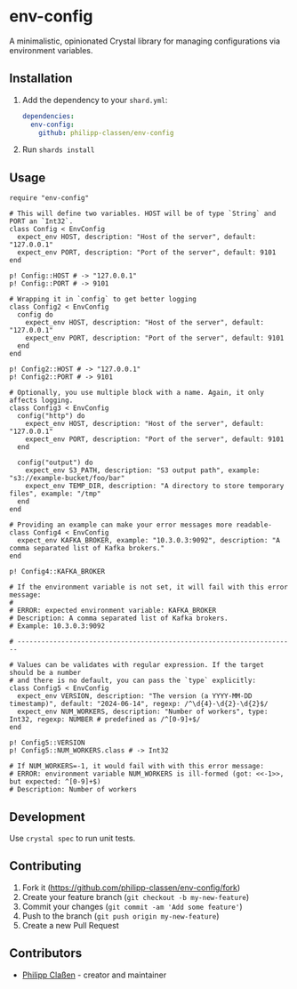 # env-config

A minimalistic, opinionated Crystal library for managing configurations via environment variables.

## Installation

1. Add the dependency to your `shard.yml`:

   ```yaml
   dependencies:
     env-config:
       github: philipp-classen/env-config
   ```

2. Run `shards install`

## Usage

```crystal
require "env-config"

# This will define two variables. HOST will be of type `String` and PORT an `Int32`.
class Config < EnvConfig
  expect_env HOST, description: "Host of the server", default: "127.0.0.1"
  expect_env PORT, description: "Port of the server", default: 9101
end

p! Config::HOST # -> "127.0.0.1"
p! Config::PORT # -> 9101

# Wrapping it in `config` to get better logging
class Config2 < EnvConfig
  config do
    expect_env HOST, description: "Host of the server", default: "127.0.0.1"
    expect_env PORT, description: "Port of the server", default: 9101
  end
end

p! Config2::HOST # -> "127.0.0.1"
p! Config2::PORT # -> 9101

# Optionally, you use multiple block with a name. Again, it only affects logging.
class Config3 < EnvConfig
  config("http") do
    expect_env HOST, description: "Host of the server", default: "127.0.0.1"
    expect_env PORT, description: "Port of the server", default: 9101
  end

  config("output") do
    expect_env S3_PATH, description: "S3 output path", example: "s3://example-bucket/foo/bar"
    expect_env TEMP_DIR, description: "A directory to store temporary files", example: "/tmp"
  end
end

# Providing an example can make your error messages more readable-
class Config4 < EnvConfig
  expect_env KAFKA_BROKER, example: "10.3.0.3:9092", description: "A comma separated list of Kafka brokers."
end

p! Config4::KAFKA_BROKER

# If the environment variable is not set, it will fail with this error message:
#
# ERROR: expected environment variable: KAFKA_BROKER
# Description: A comma separated list of Kafka brokers.
# Example: 10.3.0.3:9092

# ----------------------------------------------------------------------

# Values can be validates with regular expression. If the target should be a number
# and there is no default, you can pass the `type` explicitly:
class Config5 < EnvConfig
  expect_env VERSION, description: "The version (a YYYY-MM-DD timestamp)", default: "2024-06-14", regexp: /^\d{4}-\d{2}-\d{2}$/
  expect_env NUM_WORKERS, description: "Number of workers", type: Int32, regexp: NUMBER # predefined as /^[0-9]+$/
end

p! Config5::VERSION
p! Config5::NUM_WORKERS.class # -> Int32

# If NUM_WORKERS=-1, it would fail with with this error message:
# ERROR: environment variable NUM_WORKERS is ill-formed (got: <<-1>>, but expected: ^[0-9]+$)
# Description: Number of workers
```

## Development

Use `crystal spec` to run unit tests.

## Contributing

1. Fork it (<https://github.com/philipp-classen/env-config/fork>)
2. Create your feature branch (`git checkout -b my-new-feature`)
3. Commit your changes (`git commit -am 'Add some feature'`)
4. Push to the branch (`git push origin my-new-feature`)
5. Create a new Pull Request

## Contributors

- [Philipp Claßen](https://github.com/philipp-classen) - creator and maintainer
